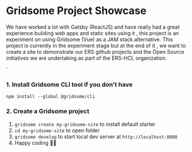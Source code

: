 # Gridsome Project Showcase

We have worked a lot with Gatsby (ReactJS) and have really had a great experience building web apps and static sites using it , this project is an experiment on using Gridsome (Vue) as a JAM stack alternative. This project is currently in the experiment stage but at the end of it , we want to create a site to demonstrate our ERS github projects and the Open Source initiatives we are undertaking as part of the ERS-HCL organization.

`
### 1. Install Gridsome CLI tool if you don't have

`npm install --global @gridsome/cli`

### 2. Create a Gridsome project

1. `gridsome create my-gridsome-site` to install default starter </li>
2. `cd my-gridsome-site` to open folder
3. `gridsome develop` to start local dev server at `http://localhost:8080`
4. Happy coding 🎉🙌
